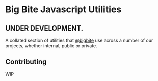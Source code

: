 # Big Bite Javascript Utilities
## UNDER DEVELOPMENT.
A collated section of utilities that [@bigbite](https://github.com/bigbite) use across a number of our projects, whether internal, public or private.

## Contributing
WIP
